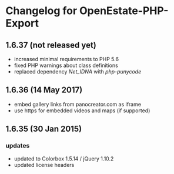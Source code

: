Changelog for OpenEstate-PHP-Export
===================================


1.6.37 (not released yet)
-------------------------

-   increased minimal requirements to PHP 5.6
-   fixed PHP warnings about class definitions
-   replaced dependency *Net_IDNA* with *php-punycode*


1.6.36 (14 May 2017)
--------------------

-   embed gallery links from panocreator.com as iframe
-   use https for embedded videos and maps (if supported)


1.6.35 (30 Jan 2015)
--------------------

### updates

-   updated to Colorbox 1.5.14 / jQuery 1.10.2
-   updated license headers
